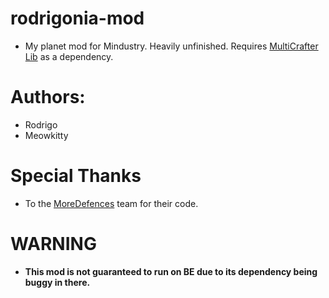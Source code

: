 # rodrigonia-mod
- My planet mod for Mindustry. Heavily unfinished. Requires [MultiCrafter Lib](https://github.com/liplum/MultiCrafterLib) as a dependency.
# Authors:
- Rodrigo
- Meowkitty
# Special Thanks
- To the [MoreDefences](https://github.com/coaldeficit/MoreDefences) team for their code.
# WARNING
- **This mod is not guaranteed to run on BE due to its dependency being buggy in there.**